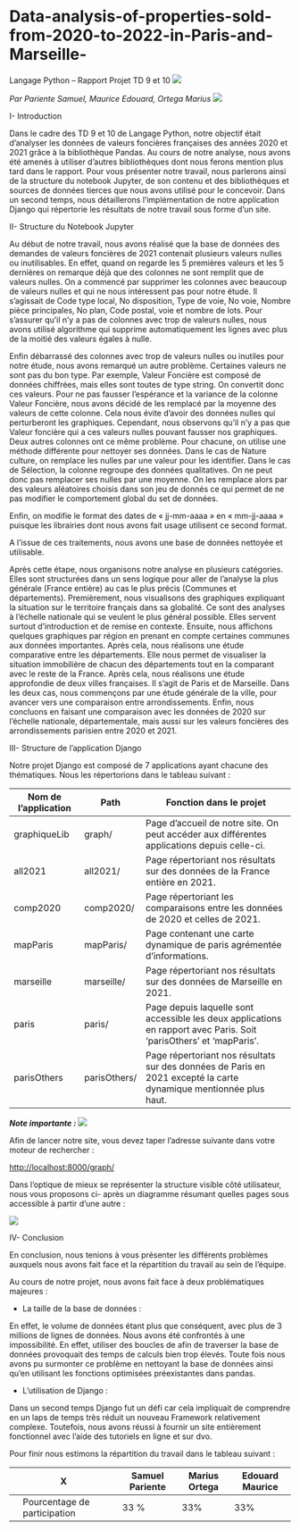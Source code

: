 # Data-analysis-of-properties-sold-from-2020-to-2022-in-Paris-and-Marseille-

Langage Python – Rapport Projet TD 9 et 10 ![](Ressources/Aspose.Words.476ec148-4115-4cee-a66b-472225a57c1b.001.png)

*Par Pariente Samuel, Maurice Edouard, Ortega Marius ![](Aspose.Words.476ec148-4115-4cee-a66b-472225a57c1b.002.png)*

I-  Introduction 

Dans le cadre des TD 9 et 10 de Langage Python, notre objectif était d’analyser les données de valeurs foncières françaises des années 2020 et 2021 grâce à la bibliothèque Pandas. Au cours de notre analyse, nous avons été amenés à utiliser d’autres bibliothèques dont nous ferons mention plus tard dans le rapport. Pour vous présenter notre travail, nous parlerons ainsi de la structure du notebook Jupyter, de son contenu et des bibliothèques et sources de données tierces que nous avons utilisé pour le concevoir. Dans un second temps, nous détaillerons l’implémentation de notre application Django qui répertorie les résultats de notre travail sous forme d’un site.  

II-  Structure du Notebook Jupyter 

Au début de notre travail, nous avons réalisé que la base de données des demandes de valeurs foncières de 2021 contenait plusieurs valeurs nulles ou inutilisables. En effet, quand on regarde les 5 premières valeurs et les 5 dernières on remarque déjà que des colonnes ne sont remplit que de valeurs nulles. On a commencé par supprimer les colonnes avec beaucoup de valeurs nulles et qui ne nous intéressent pas pour notre étude. Il s’agissait de Code type local, No disposition, Type de voie, No voie, Nombre pièce principales, No plan, Code postal, voie et nombre de lots. Pour s’assurer qu’il n’y a pas de colonnes avec trop de valeurs nulles, nous avons utilisé algorithme qui supprime automatiquement les lignes avec plus de la moitié des valeurs égales à nulle.  

Enfin débarrassé des colonnes avec trop de valeurs nulles ou inutiles pour notre étude, nous avons remarqué un autre problème. Certaines valeurs ne sont pas du bon type. Par exemple, Valeur Foncière est composé de données chiffrées, mais elles sont toutes de type string. On convertit donc ces valeurs. Pour ne pas fausser l’espérance et la variance de la colonne Valeur Foncière, nous avons décidé de les remplacé par la moyenne des valeurs de cette colonne. Cela nous évite d’avoir des données nulles qui perturberont les graphiques. Cependant, nous observons qu’il n’y a pas que Valeur foncière qui a ces valeurs nulles pouvant fausser nos graphiques. Deux autres colonnes ont ce même problème. Pour chacune, on utilise une méthode différente pour nettoyer ses données. Dans le cas de Nature culture, on remplace les nulles par une valeur pour les identifier. Dans le cas de Sélection, la colonne regroupe des données qualitatives. On ne peut donc pas remplacer ses nulles par une moyenne. On les remplace alors par des valeurs aléatoires choisis dans son jeu de donnés ce qui permet de ne pas modifier le comportement global du set de données. 

Enfin, on modifie le format des dates de « jj-mm-aaaa » en « mm-jj-aaaa » puisque les librairies dont nous avons fait usage utilisent ce second format.  

A l’issue de ces traitements, nous avons une base de données nettoyée et utilisable. 

Après cette étape, nous organisons notre analyse en plusieurs catégories. Elles sont structurées dans un sens logique pour aller de l’analyse la plus générale (France entière) au cas le plus précis (Communes et départements). Premièrement, nous visualisons des graphiques expliquant la situation sur le territoire français dans sa globalité. Ce sont des analyses à l’échelle nationale qui se veulent le plus général possible. Elles servent surtout d’introduction et de remise en contexte. Ensuite, nous affichons quelques graphiques par région en prenant en compte certaines communes aux données importantes. Après cela, nous réalisons une étude comparative entre les départements. Elle nous permet de visualiser la situation immobilière de chacun des départements tout en la comparant avec le reste de la France. Après cela, nous réalisons une étude approfondie de deux villes françaises. Il s’agit de Paris et de Marseille. Dans les deux cas, nous commençons par une étude générale de la ville, pour avancer vers une comparaison entre arrondissements. Enfin, nous concluons en faisant une comparaison avec les données de 2020 sur l’échelle nationale, départementale, mais aussi sur les valeurs foncières des arrondissements parisien entre 2020 et 2021.  

III-  Structure de l’application Django 

Notre projet Django est composé de 7 applications ayant chacune des thématiques. Nous les répertorions dans le tableau suivant : 



|Nom de l’application |Path |Fonction dans le projet |
| - | - | - |
|graphiqueLib |graph/ |Page d’accueil de notre site. On peut accéder aux différentes applications depuis celle-ci.  |
|all2021 |all2021/ |Page répertoriant nos résultats sur des données de la France entière en 2021. |
|comp2020 |comp2020/ |Page répertoriant les comparaisons entre les données de 2020 et celles de 2021. |
|mapParis |mapParis/ |Page contenant une carte dynamique de paris agrémentée d’informations. |
|marseille |marseille/ |Page répertoriant nos résultats sur des données de Marseille en 2021. |
|paris |paris/ |Page depuis laquelle sont accessible les deux applications en rapport avec Paris. Soit ‘parisOthers’ et ‘mapParis’. |
|parisOthers |parisOthers/ |Page répertoriant nos résultats sur des données de Paris en 2021 excepté la carte dynamique mentionnée plus haut. |
***Note importante :  ![](Aspose.Words.476ec148-4115-4cee-a66b-472225a57c1b.003.png)***

Afin de lancer notre site, vous devez taper l’adresse suivante dans votre moteur de rechercher : 

[http://localhost:8000/graph/ ](http://localhost:8000/graph/)

Dans l’optique de mieux se représenter la structure visible côté utilisateur, nous vous proposons ci- après un diagramme résumant quelles pages sous accessible à partir d’une autre : 

![](Aspose.Words.476ec148-4115-4cee-a66b-472225a57c1b.004.jpeg)

IV-  Conclusion 

En conclusion, nous tenions à vous présenter les différents problèmes auxquels nous avons fait face et la répartition du travail au sein de l’équipe. 

Au cours de notre projet, nous avons fait face à deux problématiques majeures : 

- La taille de la base de données : 

En effet, le volume de données étant plus que conséquent, avec plus de 3 millions de lignes de données. Nous avons été confrontés à une impossibilité. En effet, utiliser des boucles de afin de traverser la base de données provoquait des temps de calculs bien trop élevés. Toute fois nous avons pu surmonter ce problème en nettoyant la base de données ainsi qu’en utilisant les fonctions optimisées préexistantes dans pandas. 

- L’utilisation de Django : 

Dans un second temps Django fut un défi car cela impliquait de comprendre en un laps de temps très réduit un nouveau Framework relativement complexe. Toutefois, nous avons réussi à fournir un site entièrement fonctionnel avec l’aide des tutoriels en ligne et sur dvo. 

Pour finir nous estimons la répartition du travail dans le tableau suivant : 



||X ||Samuel Pariente |Marius Ortega |Edouard Maurice |
| :- | - | :- | - | - | - |
||Pourcentage de participation ||33 % |33% |33% |

